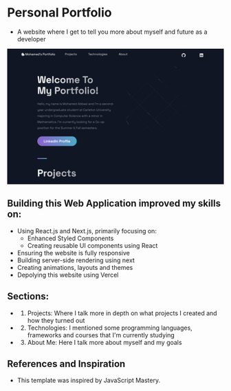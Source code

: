 # Personal Portfolio

- A website where I get to tell you more about myself and future as a developer

![Getting Started](public/images/4.jpg)

## Building this Web Application improved my skills on:

- Using React.js and Next.js, primarily focusing on: 
    - Enhanced Styled Components
    - Creating reusable UI components using React
- Ensuring the website is fully responsive
- Building server-side rendering using next
- Creating animations, layouts and themes 
- Depolying this website using Vercel

## Sections:
- 1. Projects: Where I talk more in depth on what projects I created and how they turned out
- 2. Technologies: I mentioned some programming languages, frameworks and courses that I'm currently studying
- 3. About Me: Here I talk more about myself and my goals

## References and Inspiration

- This template was inspired by JavaScript Mastery.
